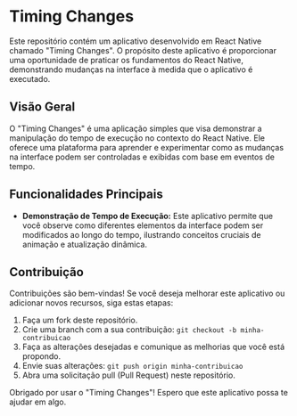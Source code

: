 # Timing Changes

Este repositório contém um aplicativo desenvolvido em React Native chamado "Timing Changes". O propósito deste aplicativo é proporcionar uma oportunidade de praticar os fundamentos do React Native, demonstrando mudanças na interface à medida que o aplicativo é executado.

## Visão Geral

O "Timing Changes" é uma aplicação simples que visa demonstrar a manipulação do tempo de execução no contexto do React Native. Ele oferece uma plataforma para aprender e experimentar como as mudanças na interface podem ser controladas e exibidas com base em eventos de tempo.

## Funcionalidades Principais

- **Demonstração de Tempo de Execução:** Este aplicativo permite que você observe como diferentes elementos da interface podem ser modificados ao longo do tempo, ilustrando conceitos cruciais de animação e atualização dinâmica.

## Contribuição

Contribuições são bem-vindas! Se você deseja melhorar este aplicativo ou adicionar novos recursos, siga estas etapas:

1. Faça um fork deste repositório.
2. Crie uma branch com a sua contribuição: `git checkout -b minha-contribuicao`
3. Faça as alterações desejadas e comunique as melhorias que você está propondo.
4. Envie suas alterações: `git push origin minha-contribuicao`
5. Abra uma solicitação pull (Pull Request) neste repositório.

Obrigado por usar o "Timing Changes"! Espero que este aplicativo possa te ajudar em algo.
